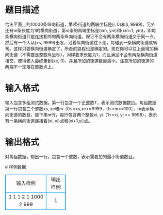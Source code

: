 # 

 
 # 题目描述 
<p>
给出平面上的10000条纵向街道，第i条街道的两端坐标是(i, 0)和(i, 9999)。另外还有m条长度为1的横向街道，第m条的两端坐标是(xm, ym)和(xm+1, ym)，即每条横向街道只是连接相邻的两条纵向街道。保证不会有两条横向街道交于同一点。然后有一个人从(xs, 9999)出发，沿着纵向街道往下走，每碰到一条横向街道就转弯。这样只要横向街道确定了，所走的路程也是确定的。现在你可以往上面增加横向街道（不需要是整数纵坐标），同样要求长度为1，而且满足不会有两条横向街道相交，使得该人最终走到(xe, 0)，并且所加的街道数目最小。注意所加的街道的两端不一定落在整数点上。</p> 

 
 # 输入格式 
<p>
输入包含多组测试数据。第一行包含一个正整数T，表示测试数据数目。每组数据第一行包含三个整数xs, xe和m（0<=xs,xe<=9999，0<=m<=100），m表示横向街道的数目。接下来m行，每行包含两个整数xi, yi（1<=xi, yi <= 9998），表示有一条横向街道连接着(xi, yi)点和(xi+1,yi)点。</p> 

 
 # 输出格式 
<p>
对每组数据，输出一行，包含一个整数，表示需要加的最小街道数目。</p> 
# 样例数据
<style>
        table,table tr th, table tr td { border:1px solid #0094ff; }
        table { width: 200px; min-height: 25px; line-height: 25px; text-align: center; border-collapse: collapse;}   
    </style>
<table>
	<tr>
		<td>输入样例</td>
		<td>输出样例</td>
	</tr>
<tr><td>1
1 1 2
1 1000
2 999
</td><td>1</td></tr></table>
